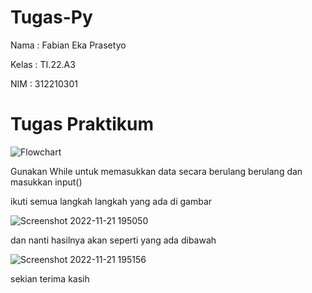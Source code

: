# Tugas-Py

Nama : Fabian Eka Prasetyo

Kelas : TI.22.A3

NIM : 312210301

# Tugas Praktikum

![Flowchart](https://user-images.githubusercontent.com/115756982/203058678-7f4beafb-287f-48b3-9247-2364cf382b31.png)

Gunakan While untuk memasukkan data secara berulang berulang dan masukkan input()

ikuti semua langkah langkah yang ada di gambar

![Screenshot 2022-11-21 195050](https://user-images.githubusercontent.com/115756982/203060268-5ae95d7f-36f0-4f77-92e7-aefcb1bff0c2.png)

dan nanti hasilnya akan seperti yang ada dibawah

![Screenshot 2022-11-21 195156](https://user-images.githubusercontent.com/115756982/203060383-b9b237bb-1541-49e2-9012-a0555d494e4e.png)


sekian terima kasih
